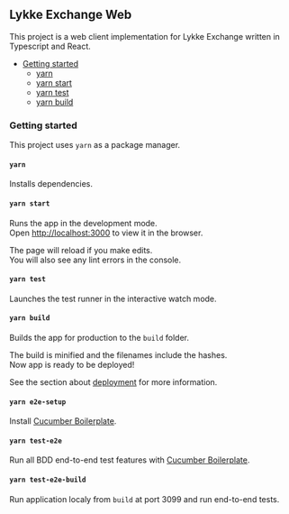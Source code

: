 ## Lykke Exchange Web

This project is a web client implementation for Lykke Exchange written in Typescript and React.

- [Getting started](#getting-started)
  - [yarn](#yarn)
  - [yarn start](#yarn-start)
  - [yarn test](#yarn-test)
  - [yarn build](#yarn-build)

### Getting started

This project uses `yarn` as a package manager.

#### `yarn`

Installs dependencies.

#### `yarn start`

Runs the app in the development mode.<br>
Open [http://localhost:3000](http://localhost:3000) to view it in the browser.

The page will reload if you make edits.<br>
You will also see any lint errors in the console.

#### `yarn test`

Launches the test runner in the interactive watch mode.

#### `yarn build`

Builds the app for production to the `build` folder.

The build is minified and the filenames include the hashes.<br>
Now app is ready to be deployed!

See the section about [deployment](#deployment) for more information.

#### `yarn e2e-setup`

Install [Cucumber Boilerplate](https://github.com/webdriverio/cucumber-boilerplate).

#### `yarn test-e2e`

Run all BDD end-to-end test features with [Cucumber Boilerplate](https://github.com/webdriverio/cucumber-boilerplate).

#### `yarn test-e2e-build`

Run application localy from `build` at port 3099 and run end-to-end tests.